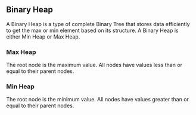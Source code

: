 ## Binary Heap
A Binary Heap is a type of complete Binary Tree that stores data efficiently to get the max or min element based on its structure. A Binary Heap is either Min Heap or Max Heap.

### Max Heap
The root node is the maximum value. All nodes have values less than or equal to their parent nodes.

### Min Heap
The root node is the minimum value. All nodes have values greater than or equal to their parent nodes.
